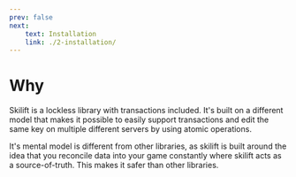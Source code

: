 ```yaml
---
prev: false
next:
    text: Installation
    link: ./2-installation/
---
```


# Why

Skilift is a lockless library with transactions included. It's built on a different model that makes it possible to easily support transactions and edit the same key on multiple different servers by using atomic operations.

It's mental model is different from other libraries, as skilift is built around the idea that you reconcile data into your game constantly where skilift acts as a source-of-truth. This makes it safer than other libraries.
